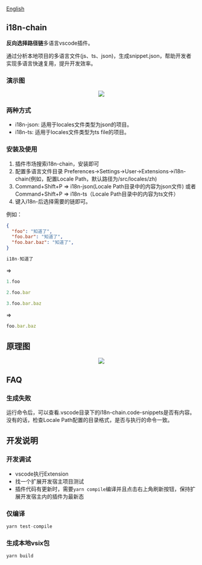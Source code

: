 [English](./README.md)

## i18n-chain
**反向选择路径链**多语言vscode插件。

通过分析本地项目的多语言文件(js、ts、json)，生成snippet.json，帮助开发者实现多语言快速复用，提升开发效率。

### 演示图
<p align="center">
  <img src="https://imgur.com/tO0oXjk.gif" />
</p>


### 两种方式
- i18n-json: 适用于locales文件类型为json的项目。
- i18n-ts: 适用于locales文件类型为ts file的项目。


### 安装及使用

1. 插件市场搜索i18n-chain，安装即可
2. 配置多语言文件目录 Preferences->Settings->User->Extensions->i18n-chain(例如，配置Locale Path，默认路径为/src/locales/zh)
3. Command+Shift+P => i18n-json(Locale Path目录中的内容为json文件) 或者 Command+Shift+P => i18n-ts（Locale Path目录中的内容为ts文件）
4. 键入i18n-后选择需要的链即可。


例如：

```json
{
  "foo": "知道了",
  "foo.bar": "知道了",
  "foo.bar.baz": "知道了",
}
```

```js
i18n-知道了
```
=> 
```js
1.foo

2.foo.bar

3.foo.bar.baz

```

=>
```js
foo.bar.baz
```

## 原理图
<p align="center">
  <img src="https://imgur.com/Doowr1G.png" />
</p>

## FAQ
### 生成失败

运行命令后，可以查看.vscode目录下的i18n-chain.code-snippets是否有内容。
没有的话，检查Locale Path配置的目录格式，是否与执行的命令一致。

## 开发说明

### 开发调试
- vscode执行Extension
- 找一个扩展开发宿主项目测试
- 插件代码有更新时，需要`yarn compile`编译并且点击右上角刷新按钮，保持扩展开发宿主内的插件为最新态

### 仅编译
```js
yarn test-compile
```
### 生成本地vsix包
```js
yarn build
```

